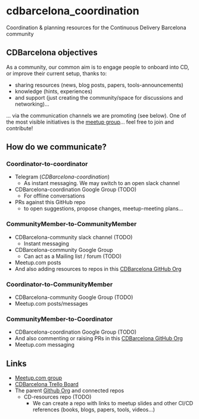 # cdbarcelona_coordination

Coordination &amp; planning resources for the Continuous Delivery Barcelona community

## CDBarcelona objectives

As a community, our common aim is to engage people to onboard into CD, or improve their current setup,
thanks to:

* sharing resources (news, blog posts, papers, tools-announcements)
* knowledge (hints, experiences)
* and support (just creating the community/space for discussions and networking)...

... via the communication channels we are promoting (see below). One of the most visible
initiatives is the [meetup group](meetup/)... feel free to join and contribute!

## How do we communicate?

### Coordinator-to-coordinator

* Telegram (*CDBarcelona-coordination*)
  * As instant messaging. We may switch to an open slack channel
* CDBarcelona-coordination Google Group (TODO)
  * For offline conversations
* PRs against this GitHub repo
  * to open suggestions, propose changes, meetup-meeting plans...

### CommunityMember-to-CommunityMember

* CDBarcelona-community slack channel (TODO)
  * Instant messaging
* CDBarcelona-community Google Group
  * Can act as a Mailing list / forum (TODO)
* Meetup.com posts
* And also adding resources to repos in this [CDBarcelona GitHub Org](https://github.com/cdbarcelona/)

### Coordinator-to-CommunityMember

* CDBarcelona-community Google Group (TODO)
* Meetup.com posts/messages

### CommunityMember-to-Coordinator

* CDBarcelona-coordination Google Group (TODO)
* And also commenting or raising PRs in this [CDBarcelona GitHub Org](https://github.com/cdbarcelona/)
* Meetup.com messaging

## Links

* [Meetup.com group](https://www.meetup.com/es-ES/bcn_cd/)
* [CDBarcelona Trello Board](https://trello.com/b/SFQsB7sa/cd-barcelona)
* The parent [Github Org](https://github.com/cdbarcelona/) and connected repos
  * CD-resources repo (TODO)
    * We can create a repo with links to meetup slides and other CI/CD
    references (books, blogs, papers, tools, videos...)
